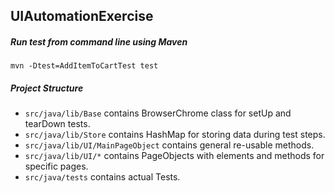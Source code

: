 ## UIAutomationExercise

##### Run test from command line using Maven

```
mvn -Dtest=AddItemToCartTest test
```

##### Project Structure
- `src/java/lib/Base` contains BrowserChrome class for setUp and tearDown tests.
- `src/java/lib/Store` contains HashMap for storing data during test steps.
- `src/java/lib/UI/MainPageObject` contains general re-usable methods.
- `src/java/lib/UI/*` contains PageObjects with elements and methods for specific pages.
- `src/java/tests` contains actual Tests.
